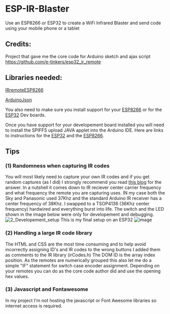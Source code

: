 # ESP-IR-Blaster
Use an ESP8266 or ESP32 to create a WiFi Infrared Blaster and send code using your mobile phone or a tablet

## Credits:
Project that gave me the core code for Arduino sketch and ajax script <https://github.com/e-tinkers/esp32_ir_remote>

## Libraries needed:
[IRremoteESP8266](https://github.com/crankyoldgit/IRremoteESP8266)

[ArduinoJson](https://github.com/bblanchon/ArduinoJson)

You also need to make sure you install support for your [ESP8266](https://randomnerdtutorials.com/how-to-install-esp8266-board-arduino-ide/) or for the [ESP32](https://randomnerdtutorials.com/installing-the-esp32-board-in-arduino-ide-windows-instructions/) Dev boards.

Once you have support for your developement board installed you will need to install the SPIFFS upload JAVA applet into the Arduino IDE. Here are links to instructions for the [ESP32](https://randomnerdtutorials.com/install-esp32-filesystem-uploader-arduino-ide/) and the [ESP8266](https://randomnerdtutorials.com/install-esp8266-filesystem-uploader-arduino-ide/).

## Tips
### (1) Randomness when capturing IR codes
You will most likely need to capture your own IR codes and if you get random captures (as I did) I strongly recommend you read [this blog](https://arduinoplusplus.wordpress.com/2015/11/22/large-button-remote-control-part-1-design-and-prototyping/) for the answer. In a nutshell it comes down to IR reciever center carrier frequency and what frequency the remote you are capturing uses. IN my case both the Sky and Panasonic used 37Khz and the standard Arduino IR receiver has a center frequency of 38Khz. I swapped to a TSOP4136 (36Khz center frequency) hardwired and everything burst into life. 
The switch and the LED shown in the image below were only for developement and debugging.
![2_Developement_setup](https://user-images.githubusercontent.com/20883620/131769679-007e9228-ec3f-4c8a-888a-9c588138fe0e.jpg)
This is my final setup on an ESP32
![image](https://user-images.githubusercontent.com/20883620/131770408-c979e788-0745-4e63-940a-e35e04b5d6c3.png)

### (2) Handling a large IR code library
The HTML and CSS are the most time consuming and to help avoid incorrectly assigning ID's and IR codes to the wrong buttons I added them as comments to the IR library (irCodes.h) The DOM ID is the array index position. As the remotes are numerically grouped this also let me do a simple "IF" statement for switch case encoder assignment. Depending on your remotes you can do as the core code author did and use the opening hex values. 

### (3) Javascript and Fontawesome
In my project I'm not hosting the javascript or Font Awesome libraries so internet access is required. 

